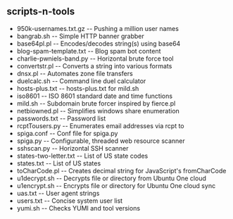 scripts-n-tools
---------------

- 950k-usernames.txt.gz -- Pushing a million user names
- bangrab.sh -- Simple HTTP banner grabber
- base64pl.pl -- Encodes/decodes string(s) using base64
- blog-spam-template.txt -- Blog spam bot content
- charlie-pwniels-band.py -- Horizontal brute force tool
- convertstr.pl -- Converts a string into various formats
- dnsx.pl -- Automates zone file transfers
- duelcalc.sh -- Command line duel calculator
- hosts-plus.txt -- hosts-plus.txt for mild.sh
- iso8601 -- ISO 8601 standard date and time functions
- mild.sh -- Subdomain brute forcer inspired by fierce.pl
- netbiowned.pl -- Simplifies windows share enumeration
- passwords.txt -- Password list
- rcptTousers.py -- Enumerates email addresses via rcpt to
- spiga.conf -- Conf file for spiga.py
- spiga.py -- Configurable, threaded web resource scanner
- sshscan.py -- Horizontal SSH scanner
- states-two-letter.txt -- List of US state codes
- states.txt -- List of US states
- toCharCode.pl -- Creates decimal string for JavaScript's fromCharCode
- u1decrypt.sh -- Decrypts file or directory from Ubuntu One cloud
- u1encrypt.sh -- Encrypts file or directory for Ubuntu One cloud sync
- uas.txt -- User agent strings
- users.txt -- Concise system user list
- yumi.sh -- Checks YUMI and tool versions
